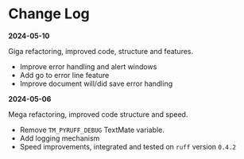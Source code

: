 # Change Log

**2024-05-10**

Giga refactoring, improved code, structure and features.

- Improve error handling and alert windows
- Add go to error line feature
- Improve document will/did save error handling

**2024-05-06**

Mega refactoring, improved code structure and speed.

- Remove `TM_PYRUFF_DEBUG` TextMate variable.
- Add logging mechanism
- Speed improvements, integrated and tested on `ruff` version `0.4.2`

